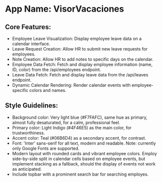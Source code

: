 # **App Name**: VisorVacaciones

## Core Features:

- Employee Leave Visualization: Display employee leave data on a calendar interface.
- Leave Request Creation: Allow HR to submit new leave requests for employees.
- Note Creation: Allow HR to add notes to specific days on the calendar.
- Employee Data Fetch: Fetch and display employee information (name, ID, color) from the /api/employees endpoint.
- Leave Data Fetch: Fetch and display leave data from the /api/leaves endpoint.
- Dynamic Calendar Rendering: Render calendar events with employee-specific colors and names.

## Style Guidelines:

- Background color: Very light blue (#F7FAFC), same hue as primary, almost fully desaturated, for a calm, professional feel.
- Primary color: Light Indigo (#4F46E5) as the main color, for trustworthiness.
- Accent color: Teal (#06B6D4) as a secondary accent, for contrast.
- Font: 'Inter' sans-serif for all text, modern and readable. Note: currently only Google Fonts are supported.
- Modern layout with rounded cards and vibrant employee colors.  Employ side-by-side split in calendar cells based on employee events, but implement stacking as a fallback, should the display of events not work as anticipated.
- Include topbar with a prominent search bar for searching employes.